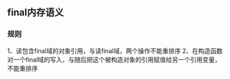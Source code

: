 ## final内存语义

### 规则
1、读包含final域的对象引用，与读final域，两个操作不能重排序
2、在构造函数对一个final域的写入，与随后把这个被构造对象的引用赋值给另一个引用变量，不能重排序